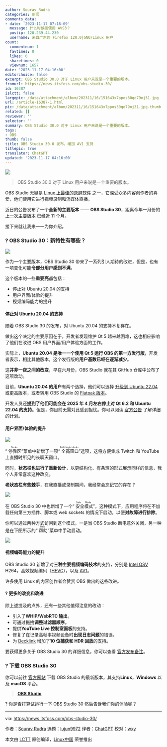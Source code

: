 ```yaml
---
author: Sourav Rudra
categories: 新闻
comments_data:
- date: '2023-11-17 07:18:09'
  message: 什么时候能使用 AVS3？
  postip: 120.239.44.230
  username: 来自广东的 Firefox 120.0|GNU/Linux 用户
count:
  commentnum: 1
  favtimes: 0
  likes: 0
  sharetimes: 0
  viewnum: 1657
date: '2023-11-17 04:16:00'
editorchoice: false
excerpt: OBS Studio 30.0 对于 Linux 用户来说是一个重要的版本。
fromurl: https://news.itsfoss.com/obs-studio-30/
id: 16387
islctt: false
largepic: /data/attachment/album/202311/16/151643x7ppos30qo79oj31.jpg
url: /article-16387-1.html
pic: /data/attachment/album/202311/16/151643x7ppos30qo79oj31.jpg.thumb.jpg
related: []
reviewer: ''
selector: ''
summary: OBS Studio 30.0 对于 Linux 用户来说是一个重要的版本。
tags:
- OBS
thumb: false
title: OBS Studio 30.0 发布，增加 AV1 支持
titlepic: true
translator: ChatGPT
updated: '2023-11-17 04:16:00'
---
```


![](/data/attachment/album/202311/16/151643x7ppos30qo79oj31.jpg)



> 
> OBS Studio 30.0 对于 Linux 用户来说是一个重要的版本。
> 
> 
> 


OBS Studio 无疑是 [Linux 上最佳的录屏软件](https://itsfoss.com/best-linux-screen-recorders/) 之一，它深受众多内容创作者的喜爱，他们使用它进行视频录制和流媒体直播。


近日的公告发布了一个**全新的主要版本** —— **OBS Studio 30**，距离今年一月份的 [上一次主要版本](https://news.itsfoss.com/obs-studio-29-release/) 已经近 11 个月。


接下来就让我来一一为你介绍。


### ? OBS Studio 30：新特性有哪些？


![](/data/attachment/album/202311/16/151732qg77r72220ethtz6.png)


作为一个主要版本，OBS Studio 30 带来了一系列引人期待的改进，但是，也有一项变化可能**令部分用户感到不满**。


这个版本的一些**重要亮点**包括：


* 停止对 Ubuntu 20.04 的支持
* 用户界面/体验的提升
* 视频编码能力的提升


#### 停止对 Ubuntu 20.04 的支持


随着 OBS Studio 30 的发布，对 Ubuntu 20.04 的支持不复存在。


做出这个决定的主要原因在于，开发者发现维护 Qt 5 越来越困难，这也相应影响了他们在改进 OBS 用户界面/用户体验方面的工作。


实际上，**Ubuntu 20.04 是唯一一个使用 Qt 5 运行 OBS 的第一方发行版**，开发者表示，相比其他版本，这个发行版的**用户基数已经在逐渐减少**。


这**并非一夜之间的改变**，早在六月份，OBS Studio 就在其 GitHub 仓库中公布了这项改动。


目前，**Ubuntu 20.04 的用户**有两个选择，他们可以选择 [升级到 Ubuntu 22.04](https://itsfoss.com/upgrade-ubuntu-version/) 或更高版本，或者转用 OBS Studio 的 [Flatpak 版本](https://flathub.org/apps/com.obsproject.Studio)。


开发人员还**提到了他们可能会在 2025 年 4 月左右停止对 Qt 6.2 和 Ubuntu 22.04 的支持**。但是，你目前无需对此感到担忧。你可以阅读 [官方公告](https://github.com/obsproject/obs-studio/discussions/9055) 了解详细的计划。


#### 用户界面/体验的提升


![](/data/attachment/album/202311/16/151732mxxzxe9kximgj4en.png)


“<ruby> 停靠区 <rt>  Docks </rt></ruby>”菜单中新增了一项“<ruby> 全高窗口 <rt>  Full-Height docks </rt></ruby>”选项，这将方便集成 Twitch 和 YouTube 上直播时所见的长聊天窗口。


同时，**状态栏也进行了重新设计**，以更结构化、有条理的形式展示同样的信息，我个人非常喜欢这种改变。


**老状态栏有些棘手**，在我直播或录制期间，我经常会忘记它的存在 ?


![](/data/attachment/album/202311/16/151733ntp0tgvweci1vc8y.png)


在 OBS Studio 30 中也新增了一个“<ruby> 安全模式 <rt>  Safe Mode </rt></ruby>”，这种模式下，应用程序将在不加载任何第三方插件、脚本或 web sockets 的情况下启动，以便**对故障进行排除**。


你可以通过两种方式访问到这个模式，一是当 OBS Studio 断电意外关闭，另一种是在下图所示的“<ruby> 帮助 <rt>  Help </rt></ruby>”菜单中手动启动。


![](/data/attachment/album/202311/16/151733rn6qp52t25c8akcc.png)


#### 视频编码能力的提升


OBS Studio 30 新增了对**三种主要视频编码技术**的支持，分别是 [Intel QSV](https://en.wikipedia.org/wiki/Intel_Quick_Sync_Video) H264，高效视频编码（[HEVC](https://en.wikipedia.org/wiki/High_Efficiency_Video_Coding)），以及 [AV1](https://en.wikipedia.org/wiki/AV1)。


许多使用 Linux 的内容创作者会赞赏 OBS 做出的这些改进。


#### ?️ 更多的改变和改进


除上述提及的点外，还有一些其他值得注意的改动：


* 引入了**WHIP/WebRTC 输出**。
* 可通过拖拽**调整过滤器顺序**。
* 提供**YouTube Live 控制室面板**的支持。
* 修复了在记录高帧率视频设备时**出现日志问题**的错误。
* 为 [Decklink](https://www.blackmagicdesign.com/in/products/decklink) 增加了**10 位捕获和 HDR 回放**的支持。


要获得更多关于 OBS Studio 30 的详细信息，你可以查看 [官方发布备注](https://github.com/obsproject/obs-studio/releases/tag/30.0.0)。


### ? 下载 OBS Studio 30


你可以前往 [官方网站](https://obsproject.com/) 下载 OBS Studio 的最新版本，其支持**Linux**，**Windows** 以及 **macOS** 平台。



> 
> **[OBS Studio](https://obsproject.com/)**
> 
> 
> 


? 你是否打算试运行一下 OBS Studio 30 然后告诉我们你的体验呢？




---


via: <https://news.itsfoss.com/obs-studio-30/>


作者：[Sourav Rudra](https://news.itsfoss.com/author/sourav/) 选题：[lujun9972](https://github.com/lujun9972) 译者：[ChatGPT](https://linux.cn/lctt/ChatGPT) 校对：[wxy](https://github.com/wxy)


本文由 [LCTT](https://github.com/LCTT/TranslateProject) 原创编译，[Linux中国](https://linux.cn/) 荣誉推出